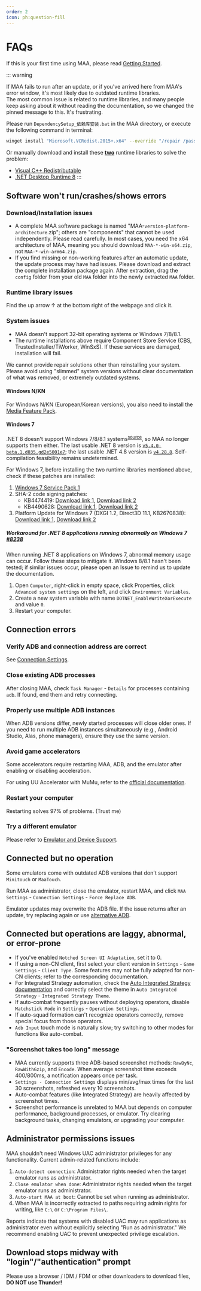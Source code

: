 ```yaml
---
order: 2
icon: ph:question-fill
---
```


# FAQs

If this is your first time using MAA, please read [Getting Started](./newbie.md).

::: warning

If MAA fails to run after an update, or if you've arrived here from MAA's error window, it's most likely due to outdated runtime libraries.  
The most common issue is related to runtime libraries, and many people keep asking about it without reading the documentation, so we changed the pinned message to this. It's frustrating.

Please run `DependencySetup_依赖库安装.bat` in the MAA directory, or execute the following command in terminal:

```sh
winget install "Microsoft.VCRedist.2015+.x64" --override "/repair /passive /norestart" --force --uninstall-previous --accept-package-agreements && winget install "Microsoft.DotNet.DesktopRuntime.8" --override "/repair /passive /norestart" --force --uninstall-previous --accept-package-agreements
```

Or manually download and install these <u>**two**</u> runtime libraries to solve the problem:

- [Visual C++ Redistributable](https://aka.ms/vs/17/release/vc_redist.x64.exe)
- [.NET Desktop Runtime 8](https://aka.ms/dotnet/8.0/windowsdesktop-runtime-win-x64.exe)
:::

## Software won't run/crashes/shows errors

### Download/Installation issues

- A complete MAA software package is named "MAA-`version`-`platform`-`architecture`.zip"; others are "components" that cannot be used independently. Please read carefully.
  In most cases, you need the x64 architecture of MAA, meaning you should download `MAA-*-win-x64.zip`, not `MAA-*-win-arm64.zip`.
- If you find missing or non-working features after an automatic update, the update process may have had issues. Please download and extract the complete installation package again. After extraction, drag the `config` folder from your old `MAA` folder into the newly extracted `MAA` folder.

### Runtime library issues

Find the up arrow ↑ at the bottom right of the webpage and click it.

### System issues

- MAA doesn't support 32-bit operating systems or Windows 7/8/8.1.
- The runtime installations above require Component Store Service (CBS, TrustedInstaller/TiWorker, WinSxS).
  If these services are damaged, installation will fail.

We cannot provide repair solutions other than reinstalling your system. Please avoid using "slimmed" system versions without clear documentation of what was removed, or extremely outdated systems.

#### Windows N/KN

For Windows N/KN (European/Korean versions), you also need to install the [Media Feature Pack](https://support.microsoft.com/zh-cn/topic/c1c6fffa-d052-8338-7a79-a4bb980a700a).

#### Windows 7

.NET 8 doesn't support Windows 7/8/8.1 systems<sup>[source](https://github.com/dotnet/core/issues/7556)</sup>, so MAA no longer supports them either. The last usable .NET 8 version is [`v5.4.0-beta.1.d035.gd2e5001e7`](https://github.com/MaaAssistantArknights/MaaRelease/releases/tag/v5.4.0-beta.1.d035.gd2e5001e7); the last usable .NET 4.8 version is [`v4.28.8`](https://github.com/MaaAssistantArknights/MaaAssistantArknights/releases/tag/v4.28.8). Self-compilation feasibility remains undetermined.

For Windows 7, before installing the two runtime libraries mentioned above, check if these patches are installed:

1. [Windows 7 Service Pack 1](https://support.microsoft.com/zh-cn/windows/b3da2c0f-cdb6-0572-8596-bab972897f61)
2. SHA-2 code signing patches:
   - KB4474419: [Download link 1](https://catalog.s.download.windowsupdate.com/c/msdownload/update/software/secu/2019/09/windows6.1-kb4474419-v3-x64_b5614c6cea5cb4e198717789633dca16308ef79c.msu), [Download link 2](http://download.windowsupdate.com/c/msdownload/update/software/secu/2019/09/windows6.1-kb4474419-v3-x64_b5614c6cea5cb4e198717789633dca16308ef79c.msu)
   - KB4490628: [Download link 1](https://catalog.s.download.windowsupdate.com/c/msdownload/update/software/secu/2019/03/windows6.1-kb4490628-x64_d3de52d6987f7c8bdc2c015dca69eac96047c76e.msu), [Download link 2](http://download.windowsupdate.com/c/msdownload/update/software/secu/2019/03/windows6.1-kb4490628-x64_d3de52d6987f7c8bdc2c015dca69eac96047c76e.msu)
3. Platform Update for Windows 7 (DXGI 1.2, Direct3D 11.1, KB2670838): [Download link 1](https://catalog.s.download.windowsupdate.com/msdownload/update/software/ftpk/2013/02/windows6.1-kb2670838-x64_9f667ff60e80b64cbed2774681302baeaf0fc6a6.msu), [Download link 2](http://download.windowsupdate.com/msdownload/update/software/ftpk/2013/02/windows6.1-kb2670838-x64_9f667ff60e80b64cbed2774681302baeaf0fc6a6.msu)

##### Workaround for .NET 8 applications running abnormally on Windows 7 [#8238](https://github.com/MaaAssistantArknights/MaaAssistantArknights/issues/8238)

When running .NET 8 applications on Windows 7, abnormal memory usage can occur. Follow these steps to mitigate it. Windows 8/8.1 hasn't been tested; if similar issues occur, please open an Issue to remind us to update the documentation.

1. Open `Computer`, right-click in empty space, click Properties, click `Advanced system settings` on the left, and click `Environment Variables`.
2. Create a new system variable with name `DOTNET_EnableWriteXorExecute` and value `0`.
3. Restart your computer.

## Connection errors

### Verify ADB and connection address are correct

See [Connection Settings](./connection.md).

### Close existing ADB processes

After closing MAA, check `Task Manager` - `Details` for processes containing `adb`. If found, end them and retry connecting.

### Properly use multiple ADB instances

When ADB versions differ, newly started processes will close older ones. If you need to run multiple ADB instances simultaneously (e.g., Android Studio, Alas, phone managers), ensure they use the same version.

### Avoid game accelerators

Some accelerators require restarting MAA, ADB, and the emulator after enabling or disabling acceleration.

For using UU Accelerator with MuMu, refer to the [official documentation](https://mumu.163.com/help/20240321/35047_1144608.html).

### Restart your computer

Restarting solves 97% of problems. (Trust me)

### Try a different emulator

Please refer to [Emulator and Device Support](./device/).

## Connected but no operation

Some emulators come with outdated ADB versions that don't support `Minitouch` or `MaaTouch`.

Run MAA as administrator, close the emulator, restart MAA, and click `MAA Settings` - `Connection Settings` - `Force Replace ADB`.

Emulator updates may overwrite the ADB file. If the issue returns after an update, try replacing again or use [alternative ADB](./connection.md#use-adb-provided-by-google).

## Connected but operations are laggy, abnormal, or error-prone

- If you've enabled `Notched Screen UI Adaptation`, set it to 0.
- If using a non-CN client, first select your client version in `Settings` - `Game Settings` - `Client Type`. Some features may not be fully adapted for non-CN clients; refer to the corresponding documentation.
- For Integrated Strategy automation, check the [Auto Integrated Strategy documentation](./introduction/integrated-strategy.md) and correctly select the theme in `Auto Integrated Strategy` - `Integrated Strategy Theme`.
- If auto-combat frequently pauses without deploying operators, disable `Matchstick Mode` in `Settings` - `Operation Settings`.
- If auto-squad formation can't recognize operators correctly, remove special focus from those operators.
- `Adb Input` touch mode is naturally slow; try switching to other modes for functions like auto-combat.

### "Screenshot takes too long" message

- MAA currently supports three ADB-based screenshot methods: `RawByNc`, `RawWithGzip`, and `Encode`. When average screenshot time exceeds 400/800ms, a notification appears once per task.
- `Settings - Connection Settings` displays min/avg/max times for the last 30 screenshots, refreshed every 10 screenshots.
- Auto-combat features (like Integrated Strategy) are heavily affected by screenshot times.
- Screenshot performance is unrelated to MAA but depends on computer performance, background processes, or emulator. Try clearing background tasks, changing emulators, or upgrading your computer.

## Administrator permissions issues

MAA shouldn't need Windows UAC administrator privileges for any functionality. Current admin-related functions include:

1. `Auto-detect connection`: Administrator rights needed when the target emulator runs as administrator.
2. `Close emulator when done`: Administrator rights needed when the target emulator runs as administrator.
3. `Auto-start MAA at boot`: Cannot be set when running as administrator.
4. When MAA is incorrectly extracted to paths requiring admin rights for writing, like `C:\` or `C:\Program Files\`.

Reports indicate that systems with disabled UAC may run applications as administrator even without explicitly selecting "Run as administrator." We recommend enabling UAC to prevent unexpected privilege escalation.

## Download stops midway with "login"/"authentication" prompt

Please use a browser / IDM / FDM or other downloaders to download files, **DO NOT use Thunder!**

